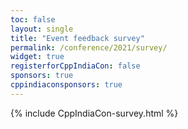 ```yaml
---
toc: false
layout: single
title: "Event feedback survey"
permalink: /conference/2021/survey/
widget: true
registerforCppIndiaCon: false
sponsors: true
cppindiaconsponsors: true
---
```


{% include CppIndiaCon-survey.html %}

<pre>




</pre>